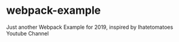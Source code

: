 # webpack-example
 Just another Webpack Example for 2019, inspired by Ihatetomatoes Youtube Channel
